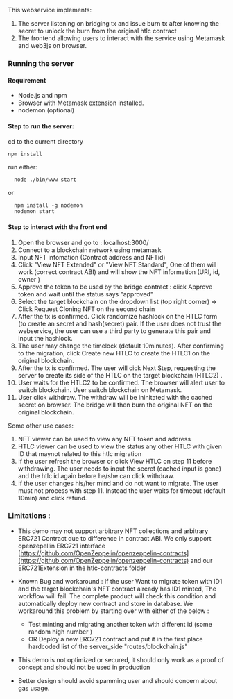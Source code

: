 This webservice implements:
1. The server listening on bridging tx and issue burn tx after knowing the secret to unlock the burn from the original htlc contract
2. The frontend allowing users to interact with the service using Metamask and web3js on browser. 

### Running the server 
#### Requirement
  * Node.js and npm
  * Browser with Metamask extension installed. 
  * nodemon (optional) 

#### Step to run the server: 
  
   cd to the current directory
  ```
  npm install
  ````
  run either: 
  ```
    node ./bin/www start
  ``` 
  or 
  
  ```
    npm install -g nodemon 
    nodemon start 
  ```
#### Step to interact with the front end 

1. Open the browser and go to : localhost:3000/ 
2. Connect to a blockchain network using metamask 
3. Input NFT infomation (Contract address and NFTid) 
4. Click "View NFT Extended" or "View NFT Standard", One of them will work (correct contract ABI) and will show the NFT information (URI, id, owner )
5. Approve the token to be used by the bridge contract : click Approve token and wait until the status says "approved" 
6. Select the target blockchain on the dropdown list (top right corner) => Click Request Cloning NFT on the second chain  
7. After the tx is confirmed. Click randomize hashlock on the HTLC form (to create an secret and hash(secret) pair. If the user does not trust the webservice, the user can use a third party to generate this pair and input the hashlock. 
8. The user may change the timelock (default 10minutes). After confirming to the migration, click Create new HTLC  to create the HTLC1 on the original blockchain. 
9. After the tx is confirmed. The user will cick Next Step, requesting the server to create its side of the HTLC on the target blockchain (HTLC2) . 
10. User waits for the HTLC2 to be confirmed. The browser will alert user to switch blockchain. User switch blockchain on Metamask. 
11. User click withdraw. The withdraw will be ininitated with the cached secret on browser. The bridge will then burn the original NFT on the original blockchain. 

Some other use cases: 
1. NFT viewer can be used to view any NFT token and address 
2. HTLC viewer can be used to view the status any other HTLC with given ID that maynot related to this htlc migration 
3. If the user refresh the browser or click View HTLC on step 11 before withdrawing. The user needs to input the secret (cached input is gone) and the htlc id again before he/she can click withdraw. 
4. If the user changes his/her mind and do not want to migrate. The user must not process with step 11. Instead the user waits for timeout (default 10min) and click refund. 

### Limitations :
* This demo may not support arbitrary NFT collections and arbitrary ERC721 Contract due to difference in contract ABI. We only support openzepellin ERC721 interface [https://github.com/OpenZeppelin/openzeppelin-contracts](https://github.com/OpenZeppelin/openzeppelin-contracts) and our ERC721Extension in the htlc-contracts folder
* Known Bug and workaround : If the user Want to migrate token with ID1 and the target blockchain's NFT contract already has ID1 minted, The workflow will fail. The complete product will check this condition and automatically deploy new contract and store in database. We workaround this problem by starting over with either of the below : 
 
   * Test minting and migrating another token with different id (some random high number )
   * OR Deploy a new ERC721 contract and put it in the first place hardcoded list of the server_side "routes/blockchain.js" 
   
* This demo is not optimized or secured, it should only work as a proof of concept and should not be used in production
* Better design should avoid spamming user and should concern about gas usage. 

